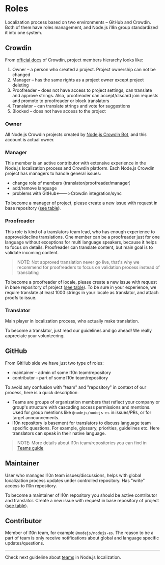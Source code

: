 # Roles

Localization process based on two environments – GitHub and Crowdin. Both of them have roles management, and Node.js i18n group standardized it into one system.

## Crowdin

From [official docs](https://support.crowdin.com/modifying-project-participants-roles/#project-roles) of Crowdin, project members hierarchy looks like:

1. Owner – a person who created a project. Project ownership can not be changed
2. Manager – has the same rights as a project owner except project deleting
3. Proofreader – does not have access to project settings, can translate and approve strings. Also, proofreader can accept/discard join requests and promote to proofreader or block translators
4. Translator – can translate strings and vote for suggestions
5. Blocked – does not have access to the project

### Owner

All Node.js Crowdin projects created by [Node.js Crowdin Bot](https://github.com/nodejs-crowdin), and this account is actual owner.

### Manager

This member is an active contributor with extensive experience in the Node.js localization process and Crowdin platform. Each Node.js Crowdin project has managers to handle general issues:

- change role of members (translator/proofreader/manager)
- add/remove language
- problems with GitHub<--->Crowdin integration/sync

To become a manager of project, please create a new issue with request in base repository ([see table](./GETTING_STARTED.md/#i18n-projects)).

### Proofreader

This role is kind of a translators team lead, who has enough experience to approve/decline translations. One member can be a proofreader just for one language without exceptions for multi language speakers, because it helps to focus on details. Proofreader can translate content, but main goal is to validate incoming content.

> NOTE: Not approved translation never go live, that's why we recommend for proofreaders to focus on validation process instead of translating

To become a proofreader of locale, please create a new issue with request in base repository of project ([see table](./GETTING_STARTED.md/#i18n-projects)). To be sure in your experience, we require translate at least 1000 strings in your locale as translator, and attach proofs to issue.

### Translator

Main player in localization process, who actually make translation.

To become a translator, just read our guidelines and go ahead! We really appreciate your volunteering.

## GitHub

From GitHub side we have just two type of roles:

- maintainer - admin of some l10n team/repository
- contributor - part of some l10n team/repository

To avoid any confusion with "team" and "repository" in context of our process, here is a quick description:

- Teams are groups of organization members that reflect your company or group's structure with cascading access permissions and mentions. Used for group mentions like `@nodejs/nodejs-es` in issues/PRs, or for target announcements.
- l10n repository is basement for translators to discuss language team specific questions. For example, glossary, priorities, guidelines etc. Here translators can speak in their native language.

> NOTE: More details about l10n team/repositories you can find in [Teams guide](./TEAMS.md)

## Maintainer

User who manages l10n team issues/discussions, helps with global localization process updates under controlled repository. Has "write" access to l10n repository.

To become a maintainer of l10n repository you should be active contributor and translator. Create a new issue with request in base repository of project ([see table](./GETTING_STARTED.md/#i18n-projects)).

## Contributor

Member of l10n team, for example `@nodejs/nodejs-es`. The reason to be a part of team is only receive notifications about global and language specific updates/questions.

---

Check next guideline about [teams](./TEAMS.md) in Node.js localization.
